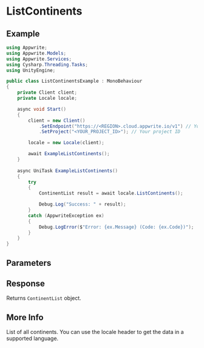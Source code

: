# ListContinents

## Example

```csharp
using Appwrite;
using Appwrite.Models;
using Appwrite.Services;
using Cysharp.Threading.Tasks;
using UnityEngine;

public class ListContinentsExample : MonoBehaviour
{
    private Client client;
    private Locale locale;

    async void Start()
    {
        client = new Client()
            .SetEndpoint("https://<REGION>.cloud.appwrite.io/v1") // Your API Endpoint
            .SetProject("<YOUR_PROJECT_ID>"); // Your project ID

        locale = new Locale(client);

        await ExampleListContinents();
    }
    
    async UniTask ExampleListContinents()
    {
        try
        {
            ContinentList result = await locale.ListContinents();

            Debug.Log("Success: " + result);
        }
        catch (AppwriteException ex)
        {
            Debug.LogError($"Error: {ex.Message} (Code: {ex.Code})");
        }
    }
}
```

## Parameters


## Response

Returns `ContinentList` object.
## More Info

List of all continents. You can use the locale header to get the data in a supported language.
